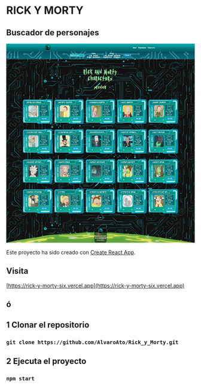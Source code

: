 # RICK Y MORTY 
## Buscador de personajes
![Rick y morty](./src/assets/img/captura.webp)


Este proyecto ha sido creado con [Create React App](https://github.com/facebook/create-react-app).

## Visita 
[https://rick-y-morty-six.vercel.app](https://rick-y-morty-six.vercel.app)

## ó

## 1 Clonar el repositorio

### `git clone https://github.com/AlvaroAto/Rick_y_Morty.git`

## 2 Ejecuta el proyecto

### `npm start`
